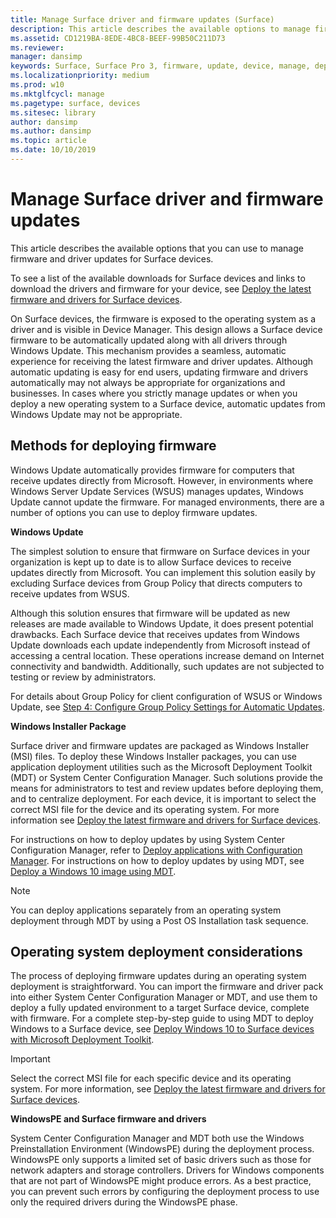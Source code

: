 ```yaml
---
title: Manage Surface driver and firmware updates (Surface)
description: This article describes the available options to manage firmware and driver updates for Surface devices.
ms.assetid: CD1219BA-8EDE-4BC8-BEEF-99B50C211D73
ms.reviewer: 
manager: dansimp
keywords: Surface, Surface Pro 3, firmware, update, device, manage, deploy, driver, USB
ms.localizationpriority: medium
ms.prod: w10
ms.mktglfcycl: manage
ms.pagetype: surface, devices
ms.sitesec: library
author: dansimp
ms.author: dansimp
ms.topic: article
ms.date: 10/10/2019
---
```


# Manage Surface driver and firmware updates

This article describes the available options that you can use to manage firmware and driver updates for Surface devices.

To see a list of the available downloads for Surface devices and links to download the drivers and firmware for your device, see [Deploy the latest firmware and drivers for Surface devices](deploy-the-latest-firmware-and-drivers-for-surface-devices.md).

On Surface devices, the firmware is exposed to the operating system as a driver and is visible in Device Manager. This design allows a Surface device firmware to be automatically updated along with all drivers through Windows Update. This mechanism provides a seamless, automatic experience for receiving the latest firmware and driver updates. Although automatic updating is easy for end users, updating firmware and drivers automatically may not always be appropriate for organizations and businesses. In cases where you strictly manage updates or when you deploy a new operating system to a Surface device, automatic updates from Windows Update may not be appropriate.

## <a href="" id="methods-for-------firmware-deployment"></a>Methods for deploying firmware

Windows Update automatically provides firmware for computers that receive updates directly from Microsoft. However, in environments where  Windows Server Update Services (WSUS) manages updates, Windows Update cannot update the firmware. For managed environments, there are a number of options you can use to deploy firmware updates.

**Windows Update**

The simplest solution to ensure that firmware on Surface devices in your organization is kept up to date is to allow Surface devices to receive updates directly from Microsoft. You can implement this solution easily by excluding Surface devices from Group Policy that directs computers to receive updates from WSUS.

Although this solution ensures that firmware will be updated as new releases are made available to Windows Update, it does present potential drawbacks. Each Surface device that receives updates from Windows Update downloads each update independently from Microsoft instead of accessing a central location. These operations increase demand on Internet connectivity and bandwidth. Additionally, such updates are not subjected to testing or review by administrators.

For details about Group Policy for client configuration of WSUS or Windows Update, see [Step 4: Configure Group Policy Settings for Automatic Updates](https://docs.microsoft.com/windows-server/administration/windows-server-update-services/deploy/4-configure-group-policy-settings-for-automatic-updates).

**Windows Installer Package**

Surface driver and firmware updates are packaged as Windows Installer (MSI) files. To deploy these Windows Installer packages, you can use application deployment utilities such as the Microsoft Deployment Toolkit (MDT) or System Center Configuration Manager. Such solutions provide the means for administrators to test and review updates before deploying them, and to centralize deployment. For each device, it is important to select the correct MSI file for the device and its operating system. For more information see [Deploy the latest firmware and drivers for Surface devices](deploy-the-latest-firmware-and-drivers-for-surface-devices.md).

For instructions on how to deploy updates by using System Center Configuration Manager, refer to [Deploy applications with Configuration Manager](https://docs.microsoft.com/sccm/apps/deploy-use/deploy-applications). For instructions on how to deploy updates by using MDT, see [Deploy a Windows 10 image using MDT](https://docs.microsoft.com/windows/deployment/deploy-windows-mdt/deploy-a-windows-10-image-using-mdt).

> [!NOTE]
> You can deploy applications separately from an operating system deployment through MDT by using a Post OS Installation task sequence.

## Operating system deployment considerations

The process of deploying firmware updates during an operating system deployment is straightforward. You can import the firmware and driver pack into either System Center Configuration Manager or MDT, and use them to deploy a fully updated environment to a target Surface device, complete with firmware. For a complete step-by-step guide to using MDT to deploy Windows to a Surface device, see [Deploy Windows 10 to Surface devices with Microsoft Deployment Toolkit](deploy-windows-10-to-surface-devices-with-mdt.md).

> [!IMPORTANT]
> Select the correct MSI file for each specific device and its operating system. For more information, see [Deploy the latest firmware and drivers for Surface devices](deploy-the-latest-firmware-and-drivers-for-surface-devices.md).

**WindowsPE and Surface firmware and drivers**

System Center Configuration Manager and MDT both use the Windows Preinstallation Environment (WindowsPE) during the deployment process. WindowsPE only supports a limited set of basic drivers such as those for network adapters and storage controllers. Drivers for Windows components that are not part of WindowsPE might produce errors. As a best practice, you can prevent such errors by configuring the deployment process to use only the required drivers during the WindowsPE phase.
